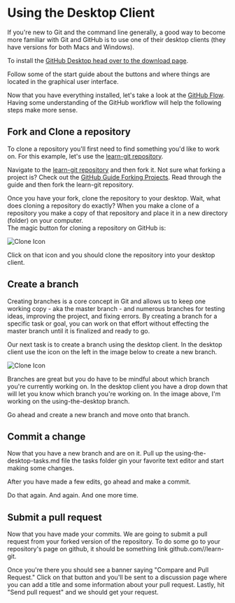 # Using the Desktop Client 

If you're new to Git and the command line generally, a good way to become more familiar with Git and GitHub is to use one of their desktop clients (they have versions for both Macs and Windows).

To install the [GitHub Desktop head over to the download page](https://desktop.github.com/).

Follow some of the start guide about the buttons and where things are located in the graphical user interface. 

Now that you have everything installed, let's take a look at the [GitHub Flow](https://guides.github.com/introduction/flow/). Having some understanding of the GitHub workflow will help the following steps make more sense. 

## Fork and Clone a repository 

To clone a repository you'll first need to find something you'd like to work on. For this example, let's use the [learn-git repository](https://github.com/bulib/learn-git).

Navigate to the [learn-git repository](https://github.com/bulib/learn-git) and then fork it. Not sure what forking a project is? Check out the [GitHub Guide Forking Projects](https://guides.github.com/activities/forking/). Read through the guide and then fork the learn-git repository. 

Once you have your fork, clone the repository to your desktop. Wait, what does cloning a repository do exactly? When you make a clone of a repository you make a copy of that repository and place it in a new directory (folder) on your computer.  
The magic button for cloning a repository on GitHub is: 

![Clone Icon](https://raw.githubusercontent.com/bulib/learn-git/using-the-desktop/images/using-the-desktop-clone-icon.png)

Click on that icon and you should clone the repository into your desktop client. 

## Create a branch 

Creating branches is a core concept in Git and allows us to keep one working copy - aka the master branch - and numerous branches for testing ideas, improving the project, and fixing errors. By creating a branch for a specific task or goal, you can work on that effort without effecting the master branch until it is finalized and ready to go. 

Our next task is to create a branch using the desktop client. In the desktop client use the icon on the left in the image below to create a new branch. 

![Clone Icon](https://raw.githubusercontent.com/bulib/learn-git/using-the-desktop/images/using-the-desktop-branches.png)

Branches are great but you do have to be mindful about which branch you're currently working on. In the desktop client you have a drop down that will let you know which branch you're working on. In the image above, I'm working on the using-the-desktop branch. 

Go ahead and create a new branch and move onto that branch.  

## Commit a change 

Now that you have a new branch and are on it. Pull up the using-the-desktop-tasks.md file the tasks folder gin your favorite text editor and start making some changes. 

After you have made a few edits, go ahead and make a commit. 

Do that again. And again. And one more time. 

## Submit a pull request 

Now that you have made your commits. We are going to submit a pull request from your forked version of the repository. To do some go to your repository's page on github, it should be something link github.com/<your username>/learn-git. 

Once you're there you should see a banner saying "Compare and Pull Request." Click on that button and you'll be sent to a discussion page where you can add a title and some information about your pull request. Lastly, hit "Send pull request" and we should get your request. 